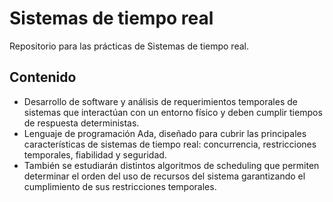 # Sistemas de tiempo real

Repositorio para las prácticas de Sistemas de tiempo real.

## Contenido

- Desarrollo de software y análisis de requerimientos temporales de sistemas que interactúan con un entorno físico y deben cumplir tiempos de respuesta deterministas. 
- Lenguaje de programación Ada, diseñado para cubrir las principales características de sistemas de tiempo real: concurrencia, restricciones temporales, fiabilidad y seguridad. 
- También se estudiarán distintos algoritmos de scheduling que permiten determinar el orden del uso de recursos del sistema garantizando el cumplimiento de sus restricciones temporales.
